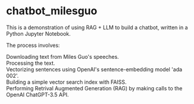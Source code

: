 # chatbot_milesguo

This is a demonstration of using RAG + LLM to build a chatbot, written in a Python Jupyter Notebook.  

The process involves:  

Downloading text from Miles Guo's speeches.  
Processing the text.  
Vectorizing sentences using OpenAI's sentence-embedding model 'ada 002'.  
Building a simple vector search index with FAISS.  
Performing Retrival Augmented Generation (RAG) by making calls to the OpenAI ChatGPT-3.5 API.  
